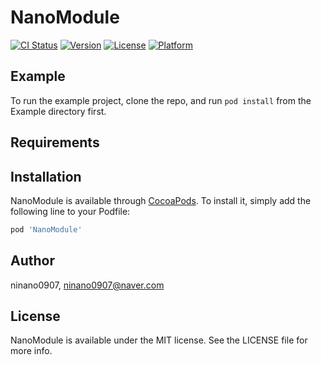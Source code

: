 # NanoModule

[![CI Status](https://img.shields.io/travis/ninano0907/NanoModule.svg?style=flat)](https://travis-ci.org/ninano0907/NanoModule)
[![Version](https://img.shields.io/cocoapods/v/NanoModule.svg?style=flat)](https://cocoapods.org/pods/NanoModule)
[![License](https://img.shields.io/cocoapods/l/NanoModule.svg?style=flat)](https://cocoapods.org/pods/NanoModule)
[![Platform](https://img.shields.io/cocoapods/p/NanoModule.svg?style=flat)](https://cocoapods.org/pods/NanoModule)

## Example

To run the example project, clone the repo, and run `pod install` from the Example directory first.

## Requirements

## Installation

NanoModule is available through [CocoaPods](https://cocoapods.org). To install
it, simply add the following line to your Podfile:

```ruby
pod 'NanoModule'
```

## Author

ninano0907, ninano0907@naver.com

## License

NanoModule is available under the MIT license. See the LICENSE file for more info.
